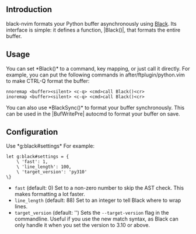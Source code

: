 ## Introduction

black-nvim formats your Python buffer asynchronously using [Black]. Its interface is
simple: it defines a function, |Black()|, that formats the entire buffer.

[Black]: https://github.com/psf/black

## Usage

You can set \*Black()\* to a command, key mapping, or just call it directly.
For example, you can put the following commands in after/ftplugin/python.vim to
make CTRL-Q format the buffer:

```vim
nnoremap <buffer><silent> <c-q> <cmd>call Black()<cr>
inoremap <buffer><silent> <c-q> <cmd>call Black()<cr>
```

You can also use \*BlackSync()\* to format your buffer synchronously. This can
be used in the |BufWritePre| autocmd to format your buffer on save.

## Configuration

Use \*g:black#settings\*
For example:

```vim
let g:black#settings = {
    \ 'fast': 1,
    \ 'line_length': 100,
    \ 'target_version': 'py310'
\}
```

- `fast` (default: 0)
  Set to a non-zero number to skip the AST check. This makes formatting a lot faster.
- `line_length` (default: 88)
  Set to an integer to tell Black where to wrap lines.
- `target_version` (default: '')
  Sets the `--target-version` flag in the commandline. Useful if you use the new match
  syntax, as Black can only handle it when you set the version to 3.10 or above.
